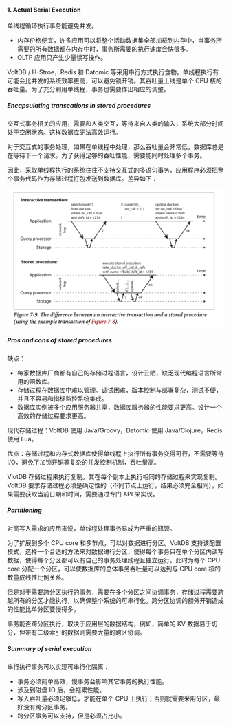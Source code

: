 #### 1. Actual Serial Execution
单线程循环执行事务能避免并发。
* 内存价格便宜，许多应用可以将整个活动数据集全部加载到内存中，当事务所需要的所有数据都在内存中时，事务所需要的执行速度会快很多。
* OLTP 应用只产生少量读写操作。

VoltDB / H-Stroe，Redis 和 Datomic 等采用串行方式执行食物。单线程执行有可能会比并发的系统效率更高，可以避免锁开销。其吞吐量上线是单个 CPU 核的吞吐量。为了充分利用单线程，事务也需要作出相应的调整。

##### Encapsulating transcations in stored procedures
交互式事务相关的应用，需要和人类交互，等待来自人类的输入，系统大部分时间处于空闲状态。这样数据库无法高效运行。

对于交互式的事务处理，如果在单线程中处理，那么吞吐量会非常低，数据库总是在等待下一个请求。为了获得足够的吞吐性能，需要能同时处理多个事务。

因此，采取单线程执行的系统往往不支持交互式的多语句事务，应用程序必须把整个事务代码作为存储过程打包发送到数据库。差异如下：

![图 1](assets/img_20230605-232242090.png)  

##### Pros and cons of stored procedures
缺点：
* 每家数据库厂商都有自己的存储过程语言，设计丑陋，缺乏现代编程语言所常用的函数库。
* 存储过程在数据库中难以管理。调试困难，版本控制与部署复杂，测试不便，并且不容易和指标监控系统集成。
* 数据库实例被多个应用服务器共享，数据库服务器的性能要求更高。设计一个高效的存储过程要求更高。

现代存储过程：VoltDB 使用 Java/Groovy，Datomic 使用 Java/Clojure，Redis 使用 Lua。

优点：存储过程和内存式数据库使得单线程上执行所有事务变得可行，不需要等待 I/O，避免了加锁开销等复杂的并发控制机制，吞吐量高。

VlotDB 存储过程来执行复制。其在每个副本上执行相同的存储过程来实现复制。VoltDB 要求存储过程必须是确定性的（不同节点上运行，结果必须完全相同），如果需要获取当前日期和时间，需要通过专门 API 来实现。

##### Partitioning
对高写入需求的应用来说，单线程处理事务易成为严重的瓶颈。

为了扩展到多个 CPU core 和多节点，可以对数据进行分区。VoltDB 支持该配置模式，选择一个合适的方法来对数据进行分区，使得每个事务只在单个分区内读写数据，使得每个分区都可以有自己的事务处理线程且独立运行。此时为每个 CPU core 分配一个分区，可以使数据库的总体事务吞吐量可以达到与 CPU core 核的数量成线性比例关系。

但是对于需要跨分区执行的事务，需要在多个分区之间协调事务，存储过程需要跨越所有的分区才能执行，以确保整个系统的可串行化。跨分区协调的额外开销造成的性能比单分区要慢得多。

事务能否跨分区执行，取决于应用层的数据结构，例如，简单的 KV 数据易于切分，但带有二级索引的数据则需要大量的跨区协调。

##### Summary of serial execution
串行执行事务可以实现可串行化隔离：
* 事务必须简单高效，慢事务会影响其它事务的执行性能。
* 涉及到磁盘 IO 后，会拖累性能。
* 写入吞吐量必须足够低，才能在单个 CPU 上执行；否则就需要采用分区，最好没有跨分区事务。
* 跨分区事务可以支持，但是必须占比小。